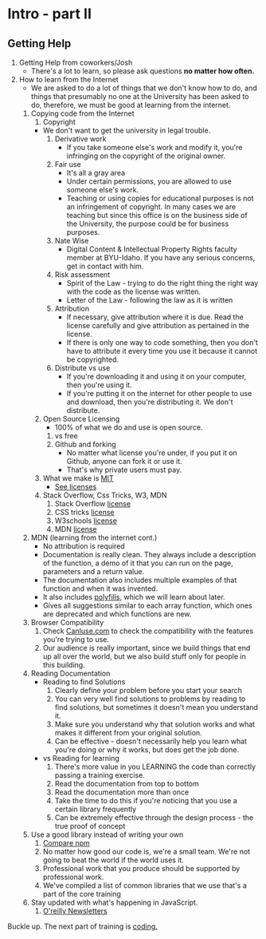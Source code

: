 # Intro - part II

##  Getting Help
1.  Getting Help from coworkers/Josh
    * There's a lot to learn, so please ask questions **no matter how often.**
2.  How to learn from the Internet
    * We are asked to do a lot of things that we don't know how to do, and things that presumably no one at the University has been asked to do, therefore, we must be good at learning from the internet.
    1.  Copying code from the Internet
        1.  Copyright
        * We don't want to get the university in legal trouble.
            1.  Derivative work
                * If you take someone else's work and modify it, you're infringing on the copyright of the original owner.
            2.  Fair use
                * It's all a gray area
                * Under certain permissions, you are allowed to use someone else's work.
                * Teaching or using copies for educational purposes is not an infringement of copyright. In many cases we are teaching but since this office is on the business side of the University, the purpose could be for business purposes.
            3.  Nate Wise
                * Digital Content & Intellectual Property Rights faculty member at BYU-Idaho. If you have any serious concerns, get in contact with him.
            4.  Risk assessment
                * Spirit of the Law - trying to do the right thing the right way with the code as the license was written. 
                * Letter of the Law - following the law as it is written
            5.  Attribution
                * If necessary, give attribution where it is due. Read the license carefully and give attribution as pertained in the license.
                * If there is only one way to code something, then you don't have to attribute it every time you use it because it cannot be copyrighted. 
            6.  Distribute vs use
                * If you're downloading it and using it on your computer, then you're using it.
                * If you're putting it on the internet for other people to use and download, then you're distributing it. We don't distribute.
        2.  Open Source Licensing
            * 100% of what we do and use is open source.
            1.  vs free
            2.  Github and forking
                * No matter what license you're under, if you put it on Github, anyone can fork it or use it. 
                * That's why private users must pay.
        3.  What we make is [MIT](https://choosealicense.com/licenses/mit/)
            * [See licenses](https://choosealicense.com/)
        4.  Stack Overflow, Css Tricks, W3, MDN
            1. Stack Overflow [license](https://creativecommons.org/licenses/by-sa/3.0/)
            2. CSS tricks [license](https://css-tricks.com/license/)
            2. W3schools [license](https://www.w3schools.com/about/about_copyright.asp)
            2. MDN [license](https://developer.mozilla.org/en-US/docs/MDN/About#Copyrights_and_licenses)
    2.  MDN (learning from the internet cont.)
        * No attribution is required
        * Documentation is really clean. They always include a description of the function, a demo of it that you can run on the page, parameters and a return value.
        * The documentation also includes multiple examples of that function and when it was invented. 
        * It also includes [polyfills](https://developer.mozilla.org/en-US/docs/Glossary/Polyfill), which we will learn about later. 
        * Gives all suggestions similar to each array function, which ones are deprecated and which functions are new. 
    3.  Browser Compatibility
        1.  Check [CanIuse.com](https://caniuse.com/) to check the compatibility with the features you're trying to use. 
        2. Our audience is really important, since we build things that end up all over the world, but we also build stuff only for people in this building.
    6.  Reading Documentation
        * Reading to find Solutions
            1. Clearly define your problem before you start your search
            3. You can very well find solutions to problems by reading to find solutions, but sometimes it doesn't mean you understand it.
            2. Make sure you understand why that solution works and what makes it different from your original solution.
            4. Can be effective - doesn't necessarily help you learn what you're doing or why it works, but does get the job done.
        * vs Reading for learning
            1. There's more value in you LEARNING the code than correctly passing a training exercise. 
            2. Read the documentation from top to bottom 
            3. Read the documentation more than once
            3. Take the time to do this if you're noticing that you use a certain library frequently
            4. Can be extremely effective through the design process - the true proof of concept 
    5.  Use a good library instead of writing your own
        1.  [Compare npm](https://npmcompare.com)
        2. No matter how good our code is, we're a small team. We're not going to beat the world if the world uses it.
        3. Professional work that you produce should be supported by professional work. 
        4. We've compiled a list of common libraries that we use that's a part of the core training
    7.  Stay updated with what's happening in JavaScript.
        1.  [O'reilly Newsletters](http://www.oreilly.com/emails/newsletters/index.html)

Buckle up. The next part of training is [coding.](./coding.md)
